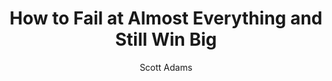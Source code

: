 --- 
title: How to Fail at Almost Everything and Still Win Big 
layout: default 
author: Scott Adams
categories: book 
link: http://www.amazon.com/How-Fail-Almost-Everything-Still-ebook/dp/B00COOFBA4/ref=sr_1_1?ie=UTF8&qid=1383930816&sr=8-1&keywords=scott+adams
image: http://ecx.images-amazon.com/images/I/51sxv5mtgOL._SL160_PIsitb-sticker-arrow-dp,TopRight,12,-18_SH30_OU01_AA160_.jpg
---